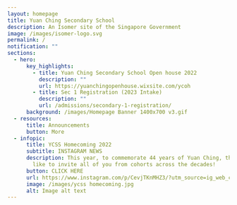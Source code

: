 ```yaml
---
layout: homepage
title: Yuan Ching Secondary School
description: An Isomer site of the Singapore Government
image: /images/isomer-logo.svg
permalink: /
notification: ""
sections:
  - hero:
      key_highlights:
        - title: Yuan Ching Secondary School Open house 2022
          description: ""
          url: https://yuanchingopenhouse.wixsite.com/ycoh
        - title: Sec 1 Registration (2023 Intake)
          description: ""
          url: /admissions/secondary-1-registration/
      background: /images/Homepage Banner 1400x700 v3.gif
  - resources:
      title: Announcements
      button: More
  - infopic:
      title: YCSS Homecoming 2022
      subtitle: INSTAGRAM NEWS
      description: This year, to commemorate 44 years of Yuan Ching, the school would
        like to invite all of you from cohorts across the decades!
      button: CLICK HERE
      url: https://www.instagram.com/p/CevjTKnMHZ3/?utm_source=ig_web_copy_link
      image: /images/ycss homecoming.jpg
      alt: Image alt text
---
```

